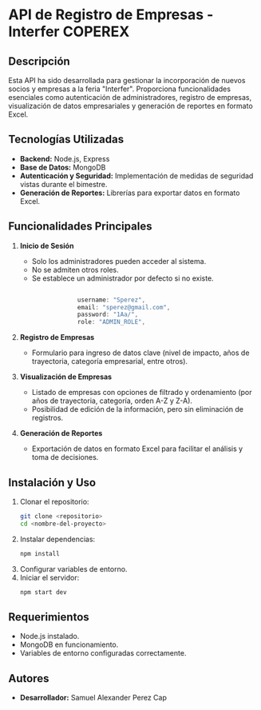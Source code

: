 # API de Registro de Empresas - Interfer COPEREX

## Descripción
Esta API ha sido desarrollada para gestionar la incorporación de nuevos socios y empresas a la feria "Interfer". Proporciona funcionalidades esenciales como autenticación de administradores, registro de empresas, visualización de datos empresariales y generación de reportes en formato Excel.

## Tecnologías Utilizadas
- **Backend:** Node.js, Express
- **Base de Datos:** MongoDB
- **Autenticación y Seguridad:** Implementación de medidas de seguridad vistas durante el bimestre.
- **Generación de Reportes:** Librerías para exportar datos en formato Excel.

## Funcionalidades Principales
1. **Inicio de Sesión**
   - Solo los administradores pueden acceder al sistema.
   - No se admiten otros roles.
   - Se establece un administrador por defecto si no existe.

   ```javascript

                   username: "Sperez",
                   email: "sperez@gmail.com",
                   password: "1Aa/",
                   role: "ADMIN_ROLE",
   ```

2. **Registro de Empresas**
   - Formulario para ingreso de datos clave (nivel de impacto, años de trayectoria, categoría empresarial, entre otros).
   
3. **Visualización de Empresas**
   - Listado de empresas con opciones de filtrado y ordenamiento (por años de trayectoria, categoría, orden A-Z y Z-A).
   - Posibilidad de edición de la información, pero sin eliminación de registros.
   
4. **Generación de Reportes**
   - Exportación de datos en formato Excel para facilitar el análisis y toma de decisiones.

## Instalación y Uso
1. Clonar el repositorio:
   ```bash
   git clone <repositorio>
   cd <nombre-del-proyecto>
   ```
2. Instalar dependencias:
   ```bash
   npm install
   ```
3. Configurar variables de entorno.
4. Iniciar el servidor:
   ```bash
   npm start dev
   ```

## Requerimientos
- Node.js instalado.
- MongoDB en funcionamiento.
- Variables de entorno configuradas correctamente.

## Autores
- **Desarrollador:** Samuel Alexander Perez Cap


